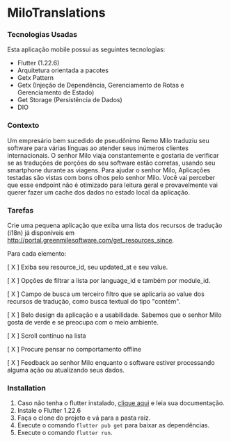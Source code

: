 # MiloTranslations

### Tecnologias Usadas

Esta aplicação mobile possui as seguintes tecnologias:
* Flutter (1.22.6)
* Arquitetura orientada a pacotes
* Getx Pattern
* Getx (Injeção de Dependência, Gerenciamento de Rotas e Gerenciamento de Estado)
* Get Storage (Persistência de Dados)
* DIO

### Contexto

Um empresário bem sucedido de pseudônimo Remo Milo traduziu seu software para várias línguas ao atender seus inúmeros clientes internacionais. O senhor Milo viaja constantemente e gostaria de verificar se as traduções de porções do seu software estão corretas, usando seu smartphone durante as viagens.
Para ajudar o senhor Milo, 
Aplicações testadas são vistas com bons olhos pelo senhor Milo.
Você vai perceber que esse endpoint não é otimizado para leitura geral e provavelmente vai querer fazer um cache dos dados no estado local da aplicação.

### Tarefas

Crie uma pequena aplicação que exiba uma lista dos recursos de tradução (i18n) já disponíveis em http://portal.greenmilesoftware.com/get_resources_since.

Para cada elemento:

[ X ] Exiba seu resource_id, seu updated_at e seu value.

[ X ] Opções de filtrar a lista por language_id e também por module_id.

[ X ] Campo de busca um terceiro filtro que se aplicaria ao value dos recursos de tradução, como busca textual do tipo "contém".

[ X ] Belo design da aplicação e a usabilidade. Sabemos que o senhor Milo gosta de verde e se preocupa com o meio ambiente.

[ X ] Scroll contínuo na lista

[ X ] Procure pensar no comportamento offline

[ X ] Feedback ao senhor Milo enquanto o software estiver processando alguma ação ou atualizando seus dados.

### Installation

1. Caso não tenha o flutter instalado, [clique aqui](https://flutter.dev/docs/get-started/install/) e leia sua documentação.
2. Instale o Flutter 1.22.6
3. Faça o clone do projeto e vá para a pasta raiz.
4. Execute o comando ```flutter pub get``` para baixar as dependências.
5. Execute o comando ```flutter run```.
